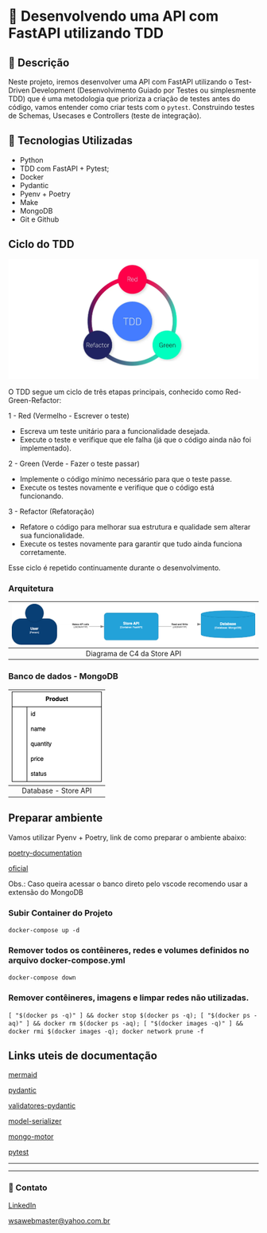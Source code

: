 # 📂 Desenvolvendo uma API com FastAPI utilizando TDD

## 📃 Descrição

Neste projeto, iremos desenvolver uma API com FastAPI utilizando o Test-Driven Development (Desenvolvimento Guiado por Testes ou simplesmente TDD) que é uma metodologia que prioriza a criação de testes antes do código, vamos entender como criar tests com o `pytest`. Construindo testes de Schemas, Usecases e Controllers (teste de integração).

## 🚀 Tecnologias Utilizadas

- Python
- TDD com FastAPI + Pytest;
- Docker
- Pydantic
- Pyenv + Poetry
- Make
- MongoDB
- Git e Github

## Ciclo do TDD
![TDD](/docs/img/tdd.webp "Desenvolvimento Guiado por Testes")

O TDD segue um ciclo de três etapas principais, conhecido como Red-Green-Refactor:

1 - Red (Vermelho - Escrever o teste)

- Escreva um teste unitário para a funcionalidade desejada.
- Execute o teste e verifique que ele falha (já que o código ainda não foi implementado).

2 - Green (Verde - Fazer o teste passar)

- Implemente o código mínimo necessário para que o teste passe.
- Execute os testes novamente e verifique que o código está funcionando.

3 - Refactor (Refatoração)

- Refatore o código para melhorar sua estrutura e qualidade sem alterar sua funcionalidade.
- Execute os testes novamente para garantir que tudo ainda funciona corretamente.

Esse ciclo é repetido continuamente durante o desenvolvimento.

### Arquitetura
|![C4](/docs/img/store.drawio.png)|
|:--:|
| Diagrama de C4 da Store API |

### Banco de dados - MongoDB
|![C4](/docs/img/product.drawio.png)|
|:--:|
| Database - Store API |

## Preparar ambiente

Vamos utilizar Pyenv + Poetry, link de como preparar o ambiente abaixo:

[poetry-documentation](https://github.com/nayannanara/poetry-documentation/blob/master/poetry-documentation.md)

[oficial](hhttps://python-poetry.org/docs/)

Obs.: Caso queira acessar o banco direto pelo vscode recomendo usar a extensão do MongoDB

### Subir Container do Projeto

    docker-compose up -d

### Remover todos os contêineres, redes e volumes definidos no arquivo docker-compose.yml

    docker-compose down

### Remover contêineres, imagens e limpar redes não utilizadas.

    [ "$(docker ps -q)" ] && docker stop $(docker ps -q); [ "$(docker ps -aq)" ] && docker rm $(docker ps -aq); [ "$(docker images -q)" ] && docker rmi $(docker images -q); docker network prune -f

## Links uteis de documentação
[mermaid](https://mermaid.js.org/)

[pydantic](https://docs.pydantic.dev/dev/)

[validatores-pydantic](https://docs.pydantic.dev/latest/concepts/validators/)

[model-serializer](https://docs.pydantic.dev/dev/api/functional_serializers/#pydantic.functional_serializers.model_serializer)

[mongo-motor](https://motor.readthedocs.io/en/stable/)

[pytest](https://docs.pytest.org/en/7.4.x/)

---
---

### 📧 Contato

[LinkedIn](https://www.linkedin.com/in/wsawebmaster/)

[wsawebmaster@yahoo.com.br](mailto:wsawebmaster@yahoo.com.br)
